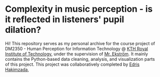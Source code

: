 # Complexity in music perception - is it reflected in listeners' pupil dilation?

Hi! This repository serves as my personal archive for the course project of DM2350 - Human Perception for Information Technology @ [KTH Royal Institute of Technology](https://www.kth.se/en), under the supervision of [Mr. Ekström](https://www.kth.se/profile/axeleks?l=en). It mainly contains the Python-based data cleaning, analysis, and visualization parts of this project. This project was collaboratively completed by [Edris Hakimzada](<edrish@kth.se>),

